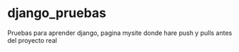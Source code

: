 # django_pruebas
Pruebas para aprender django, pagina mysite donde hare push y pulls antes del proyecto real
